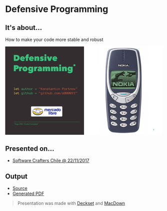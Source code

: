 # Defensive Programming

## It's about...

How to make your code more stable and robust

![](./cover.png)

## Presented on...

- [Software Crafters Chile @ 22/11/2017](https://www.meetup.com/Software-Crafters-Chile/events/244929836/)

## Output

- [Source](./Defensive%20Programming.md)
- [Generated PDF](./Defensive%20Programming.pdf)

> Presentation was made with [Deckset](https://www.decksetapp.com) and [MacDown](https://macdown.uranusjr.com/)
